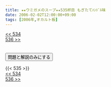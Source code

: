```yaml
---
title: ★★ウミガメのスープ★★535杯目 もぎたてﾊﾝﾄﾞﾙ味
date: 2006-02-02T12:00:00+09:00
tags: [2006年,オカルト板]
---
```

<div class="th_left"><a href="../534"><< 534</a></div>
<div class="th_right"><a href="../536">536 >></a></div>
<br><br>
<script src="../../js/cupsoup.js"></script>
<form>
<input type="button" value="問題と解説のみにする" onClick="toggleCupsoup()">
</form>
{{< 535 >}}
<div class="th_left"><a href="../534"><< 534</a></div>
<div class="th_right"><a href="../536">536 >></a></div>